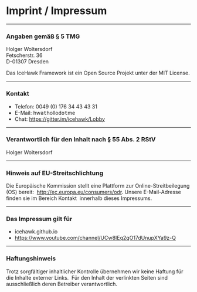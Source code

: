# Imprint / Impressum

<hr class="blockspace">

### Angaben gemäß § 5 TMG

Holger Woltersdorf   
Fetscherstr. 36  
D-01307 Dresden 

Das IceHawk Framework ist ein Open Source Projekt unter der MIT License.

<hr class="blockspace">

### Kontakt

* Telefon: 0049 (0) 176 34 43 43 31
* E-Mail: hw<kbd>at</kbd>hollo<kbd>dot</kbd>me
* Chat: https://gitter.im/icehawk/Lobby

<hr class="blockspace">

### Verantwortlich für den Inhalt nach § 55 Abs. 2 RStV

Holger Woltersdorf

<hr class="blockspace">

### Hinweis auf EU-Streitschlichtung

Die Europäische Kommission stellt eine Plattform zur Online-Streitbeilegung (OS) bereit:  http://ec.europa.eu/consumers/odr.
Unsere E-Mail-Adresse finden sie im Bereich Kontakt  innerhalb dieses Impressums.

<hr class="blockspace">

### Das Impressum gilt für

* icehawk.github.io
* https://www.youtube.com/channel/UCw8IEq2qO17dUnupXYa9z-Q

<hr class="blockspace">

### Haftungshinweis

Trotz sorgfältiger inhaltlicher Kontrolle übernehmen wir keine Haftung für die Inhalte externer Links.  Für den Inhalt der verlinkten Seiten sind 
ausschließlich deren Betreiber verantwortlich.
